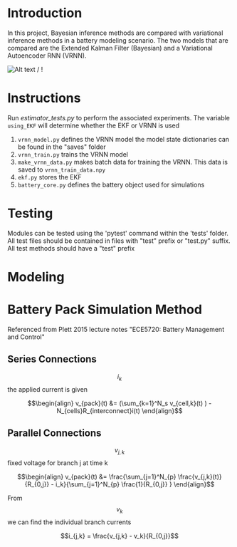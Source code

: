 # Introduction
In this project, Bayesian inference methods are compared with variational inference methods in a battery modeling scenario. The two models that are compared are the Extended Kalman Filter (Bayesian) and a Variational Autoencoder RNN (VRNN).

![ Alt text](vrnn_learning_soc_voltage_prediction_gif.gif) / ! [](vrnn_learning_soc_voltage_prediction_gif.gif)


# Instructions
Run *estimator_tests.py* to perform the associated experiments.
The variable `using_EKF` will determine whether the EKF or VRNN is used


1. `vrnn_model.py` defines the VRNN model the model state dictionaries can be found in the "saves" folder
2. `vrnn_train.py` trains the VRNN model
3. `make_vrnn_data.py` makes batch data for training the VRNN. This data is saved to `vrnn_train_data.npy`
4. `ekf.py` stores the EKF
5. `battery_core.py` defines the battery object used for simulations


# Testing
Modules can be tested using the 'pytest' command within the 'tests' folder. All test files should be contained in files with "test" prefix or "test.py" suffix.
All test methods should have a "test" prefix


# Modeling



# Battery Pack Simulation Method 

Referenced from Plett 2015 lecture notes "ECE5720: Battery Management and Control"


## Series Connections

<!--- these styles work
```math
\begin{align}y&=5\\x&=8\end{align}
```

```math
\begin{align}
y&=5\\
x&=8\\
\end{align}
```
-->

$$i_k$$ the applied current is given
```math
\begin{align}
v_{pack}(t) &= (\sum_{k=1}^N_s v_{cell,k}(t) ) - N_{cells}R_{interconnect}i(t)
\end{align}
```

## Parallel Connections
$$v_{j,k}$$ fixed voltage for branch j at time k
```math
\begin{align}
v_{pack}(t) &= \frac{\sum_{j=1}^N_{p} \frac{v_{j,k}(t)}{R_{0,j}} - i_k}{\sum_{j=1}^N_{p} \frac{1}{R_{0,j}} }
\end{align}
```
From $$v_k$$ we can find the individual branch currents
```math
i_{j,k} = \frac{v_{j,k} - v_k}{R_{0,j}}
```
